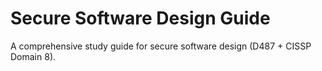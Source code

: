 # Secure Software Design Guide
 A comprehensive study guide for secure software design (D487 + CISSP Domain 8).
